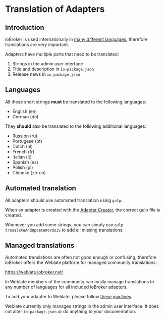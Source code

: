 # Translation of Adapters

## Introduction

ioBroker is used internationally in [many different languages](https://www.iobroker.net/#en/statistics), therefore translations are very important.

Adapters have multiple parts that need to be translated:

1. Strings in the admin user interface
1. Title and description in `io-package.json`
1. Release news in `io-package.json`

## Languages

All those short strings **must** be translated to the following languages:
- English (en)
- German (de)

They **should** also be translated to the following additional languages:
- Russion (ru)
- Portugese (pt)
- Dutch (nl)
- French (fr)
- Italian (it)
- Spanish (es)
- Polish (pl)
- Chinese (zh-cn)

## Automated translation

All adapters should use automated translation using `gulp`.

When an adapter is created with the [Adapter Creator](https://github.com/ioBroker/create-adapter), the correct gulp file is created.

Whenever you add some strings, you can simply use `gulp translateAndUpdateWordsJS` to add all missing translations.

## Managed translations

Automated translations are often not good enough or confusing, therefore ioBroker offers the Weblate platform for managed community translations:

https://weblate.iobroker.net/

In Weblate members of the community can easily manage translations to any number of languages for all included ioBroker adapters.

To add your adapter to Weblate, please follow [these guidlines](https://github.com/ioBrokerTranslator/doc/blob/master/README.md).

Weblate currently only manages strings in the admin user interface. It does not alter `io-package.json` or do anything to your documentation.
